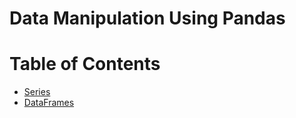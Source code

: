 # Data Manipulation Using Pandas


Table of Contents
=================

* [Series](https://github.com/purvasingh96/Deep-learning-with-neural-networks/blob/master/d2l_ai/ch_2_data_manipulation/Pandas/Series.md)
* [DataFrames](https://github.com/purvasingh96/Deep-learning-with-neural-networks/blob/master/d2l_ai/ch_2_data_manipulation/Pandas/DataFrames.md)

